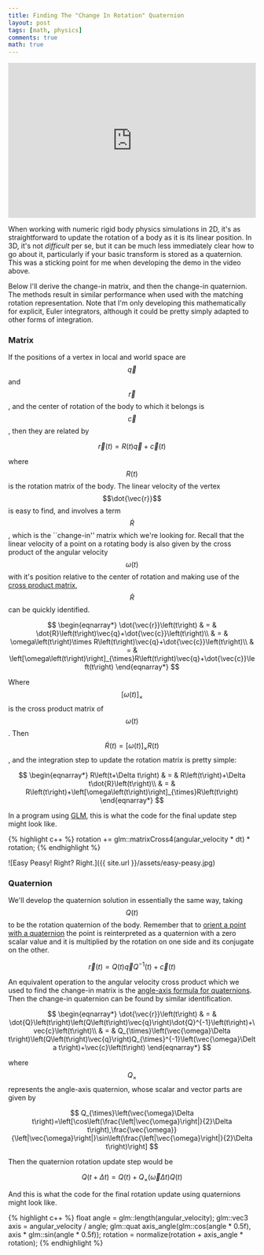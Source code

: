 ```yaml
---
title: Finding The "Change In Rotation" Quaternion
layout: post
tags: [math, physics]
comments: true
math: true
---
```


<iframe width="100%" height="315" src="https://www.youtube.com/embed/W7skyIjoF2k" frameborder="0" allowfullscreen></iframe>

When working with numeric rigid body physics simulations in 2D, it's as straightforward to update the rotation of a body as it is its linear position. In 3D, it's not *difficult* per se, but it can be much less immediately clear how to go about it, particularly if your basic transform is stored as a quaternion. This was a sticking point for me when developing the demo in the video above.

Below I'll derive the change-in matrix, and then the change-in quaternion. The methods result in similar performance when used with the matching rotation representation. Note that I'm only developing this mathematically for explicit, Euler integrators, although it could be pretty simply adapted to other forms of integration.

### Matrix

If the positions of a vertex in local and world space are $$\vec{q}$$ and $$\vec{r}$$, and the center of rotation of the body to which it belongs is $$\vec{c}$$, then they are related by

$$
\vec{r}\left(t\right)=R\left(t\right)\vec{q}+\vec{c}\left(t\right)
$$

where $$R\left(t\right)$$ is the rotation matrix of the body. The linear
velocity of the vertex $$\dot{\vec{r}}$$ is easy to find, and involves
a term $$\dot{R}$$, which is the ``change-in'' matrix which we're
looking for. Recall that the linear velocity of a point on a rotating
body is also given by the cross product of the angular velocity $$\omega\left(t\right)$$
with it's position relative to the center of rotation and making use
of the [cross product matrix](https://en.wikipedia.org/wiki/Cross\_product\#Conversion\_to\_matrix\_multiplication),
$$\dot{R}$$ can be quickly identified.

$$
\begin{eqnarray*}
\dot{\vec{r}}\left(t\right) & = & \dot{R}\left(t\right)\vec{q}+\dot{\vec{c}}\left(t\right)\\
 & = & \omega\left(t\right)\times R\left(t\right)\vec{q}+\dot{\vec{c}}\left(t\right)\\
 & = & \left[\omega\left(t\right)\right]_{\times}R\left(t\right)\vec{q}+\dot{\vec{c}}\left(t\right)
\end{eqnarray*}
$$

Where $$\left[\omega\left(t\right)\right]_{\times}$$ is the cross product
matrix of $$\omega\left(t\right)$$. Then $$\dot{R}\left(t\right)=\left[\omega\left(t\right)\right]_{\times}R\left(t\right)$$,
and the integration step to update the rotation matrix is pretty simple:

$$
\begin{eqnarray*}
R\left(t+\Delta t\right) & = & R\left(t\right)+\Delta t\dot{R}\left(t\right)\\
 & = & R\left(t\right)+\left[\omega\left(t\right)\right]_{\times}R\left(t\right)
\end{eqnarray*}
$$

In a program using [GLM](http://glm.g-truc.net/0.9.8/index.html),
this is what the code for the final update step might look like.

{% highlight c++ %}
rotation += glm::matrixCross4(angular_velocity * dt) * rotation;
{% endhighlight %}

![Easy Peasy! Right? Right.]({{ site.url }}/assets/easy-peasy.jpg)

### Quaternion

We'll develop the quaternion solution in essentially the same way,
taking $$Q\left(t\right)$$ to be the rotation quaternion of the body.
Remember that to [orient a point with a quaternion](https://en.wikipedia.org/wiki/Quaternions\_and\_spatial\_rotation\#Orientation)
the point is reinterpreted as a quaternion with a zero scalar value
and it is multiplied by the rotation on one side and its conjugate
on the other.

$$
\vec{r}\left(t\right)=Q\left(t\right)\vec{q}Q^{-1}\left(t\right)+\vec{c}\left(t\right)
$$

An equivalent operation to the angular velocity cross product which
we used to find the change-in matrix is the [angle-axis formula
for quaternions](https://en.wikipedia.org/wiki/Axis\%E2\%80\%93angle\_representation\#Unit\_quaternions). Then the change-in quaternion can be found by similar identification.

$$
\begin{eqnarray*}
\dot{\vec{r}}\left(t\right) & = & \dot{Q}\left(t\right)\left(Q\left(t\right)\vec{q}\right)\dot{Q}^{-1}\left(t\right)+\vec{c}\left(t\right)\\
 & = & Q_{\times}\left(\vec{\omega}\Delta t\right)\left(Q\left(t\right)\vec{q}\right)Q_{\times}^{-1}\left(\vec{\omega}\Delta t\right)+\vec{c}\left(t\right)
\end{eqnarray*}
$$

where $$Q_{\times}$$ represents the angle-axis quaternion, whose scalar
and vector parts are given by

$$
Q_{\times}\left(\vec{\omega}\Delta t\right)=\left[\cos\left(\frac{\left|\vec{\omega}\right|}{2}\Delta t\right),\frac{\vec{\omega}}{\left|\vec{\omega}\right|}\sin\left(\frac{\left|\vec{\omega}\right|}{2}\Delta t\right)\right]
$$

Then the quaternion rotation update step would be

$$
Q\left(t+\Delta t\right)=Q\left(t\right)+Q_{\times}\left(\vec{\omega}\Delta t\right)Q\left(t\right)
$$

And this is what the code for the final rotation update using quaternions
might look like.

{% highlight c++ %}
float angle = glm::length(angular_velocity);
glm::vec3 axis = angular_velocity / angle;
glm::quat axis_angle(glm::cos(angle * 0.5f), axis * glm::sin(angle * 0.5f));
rotation = normalize(rotation + axis_angle * rotation);
{% endhighlight %}